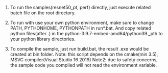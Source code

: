 1. To run the samples(resnet50_pt, perf) directly, just execute related batch file on the root directory.
2. To run with use your own python environment, make sure to change PATH, PYTHONHOME, PYTHONPATH in run*.bat.
And copy related python files(after .) in the python-3.9.7-embed-amd64/python39._pth to your python library directories.

3. To compile the sample, just run build.bat, the result .exe would be created at bin folder.
Note: this script depends on the cmake(min 3.5), MSVC compiler(Visual Studio 16 2019)
Note2: due to safety concerns, the sample code you compiled will not read the environment variable.